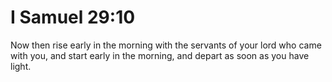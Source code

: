 # I Samuel 29:10

Now then rise early in the morning with the servants of your lord who came with you, and start early in the morning, and depart as soon as you have light.
